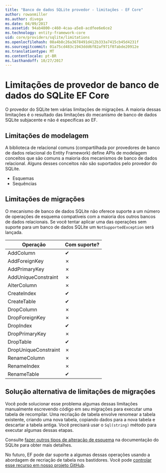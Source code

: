 ```yaml
---
title: "Banco de dados SQLite provedor - limitações - EF Core"
author: rowanmiller
ms.author: divega
ms.date: 04/09/2017
ms.assetid: 94ab4800-c460-4caa-a5e8-acdfee6e6ce2
ms.technology: entity-framework-core
uid: core/providers/sqlite/limitations
ms.openlocfilehash: 08a4b8c26a3678491d412b333a7415cb45d4231f
ms.sourcegitcommit: 01a75cd483c1943ddd6f82af971f07abde20912e
ms.translationtype: MT
ms.contentlocale: pt-BR
ms.lasthandoff: 10/27/2017
---
```

# <a name="sqlite-ef-core-database-provider-limitations"></a>Limitações de provedor de banco de dados do SQLite EF Core

O provedor do SQLite tem várias limitações de migrações. A maioria dessas limitações é o resultado das limitações do mecanismo de banco de dados SQLite subjacente e não é específicas ao EF.

## <a name="modeling-limitations"></a>Limitações de modelagem

A biblioteca de relacional comuns (compartilhada por provedores de banco de dados relacional do Entity Framework) define APIs de modelagem conceitos que são comuns a maioria dos mecanismos de banco de dados relacional. Alguns desses conceitos não são suportados pelo provedor do SQLite.

* Esquemas
* Sequências

## <a name="migrations-limitations"></a>Limitações de migrações

O mecanismo de banco de dados SQLite não oferece suporte a um número de operações de esquema compatíveis com a maioria dos outros bancos de dados relacionais. Se você tentar aplicar uma das operações sem suporte para um banco de dados SQLite um `NotSupportedException` será lançada.

| Operação            | Com suporte? |
| -------------------- | ---------- |
| AddColumn            | ✔          |
| AddForeignKey        | ✗          |
| AddPrimaryKey        | ✗          |
| AddUniqueConstraint  | ✗          |
| AlterColumn          | ✗          |
| CreateIndex          | ✔          |
| CreateTable          | ✔          |
| DropColumn           | ✗          |
| DropForeignKey       | ✗          |
| DropIndex            | ✔          |
| DropPrimaryKey       | ✗          |
| DropTable            | ✔          |
| DropUniqueConstraint | ✗          |
| RenameColumn         | ✗          |
| RenameIndex          | ✗          |
| RenameTable          | ✔          |

## <a name="migrations-limitations-workaround"></a>Solução alternativa de limitações de migrações

Você pode solucionar esse problema algumas dessas limitações manualmente escrevendo código em seu migrações para executar uma tabela de recompilar. Uma recriação de tabela envolve renomear a tabela existente, criando uma nova tabela, copiando dados para a nova tabela e descartar a tabela antiga. Você precisará usar o `Sql(string)` método para executar algumas dessas etapas.

Consulte [fazer outros tipos de alteração de esquema](http://sqlite.org/lang_altertable.html#otheralter) na documentação do SQLite para obter mais detalhes.

No futuro, EF pode dar suporte a algumas dessas operações usando a abordagem de recriação de tabela nos bastidores. Você pode [controlar esse recurso em nosso projeto GitHub](https://github.com/aspnet/EntityFramework/issues/329).
